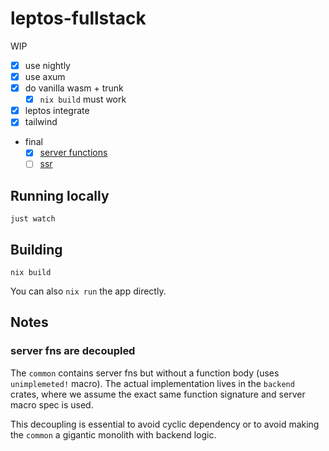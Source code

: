 # leptos-fullstack

WIP

- [x] use nightly
- [x] use axum
- [x] do vanilla wasm + trunk
    - [x] `nix build` must work
- [x] leptos integrate
- [x] tailwind
- final
    - [x] [server functions](https://docs.rs/leptos/latest/leptos/attr.server.html)
    - [ ] [ssr](https://leptos-rs.github.io/leptos/ssr/index.html)

## Running locally

```
just watch
```

## Building

```
nix build
```

You can also `nix run` the app directly.

## Notes

### server fns are decoupled

The `common` contains server fns but without a function body (uses `unimplemeted!` macro). The actual implementation lives in the `backend` crates, where we assume the exact same function signature and server macro spec is used. 

This decoupling is essential to avoid cyclic dependency or to avoid making the `common` a gigantic monolith with backend logic.